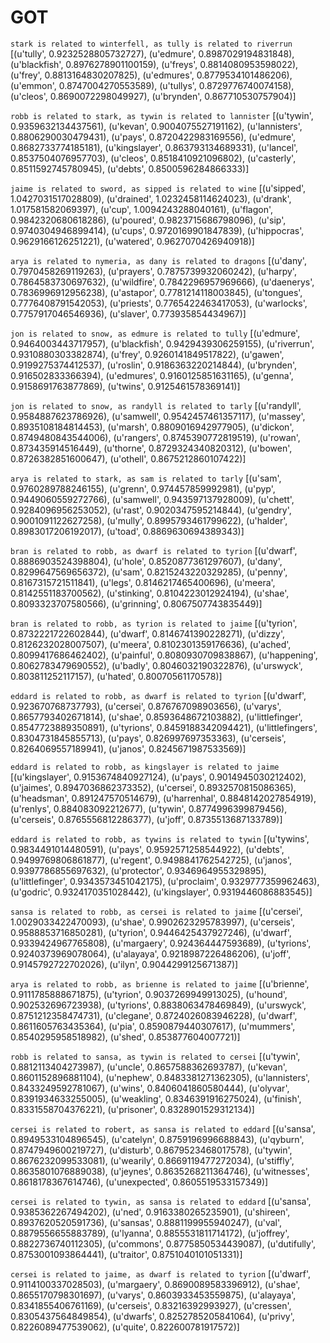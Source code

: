 # GOT

`stark is related to winterfell, as tully is related to riverrun`
[(u'tully', 0.9232528805732727), (u'edmure', 0.8987029194831848), (u'blackfish', 0.8976278901100159), (u'freys', 0.8814080953598022), (u'frey', 0.8813164830207825), (u'edmures', 0.8779534101486206), (u'emmon', 0.8747004270553589), (u'tullys', 0.8729776740074158), (u'cleos', 0.8690072298049927), (u'brynden', 0.867710530757904)]

`robb is related to stark, as tywin is related to lannister`
[(u'tywin', 0.9359632134437561), (u'kevan', 0.9004075527191162), (u'lannisters', 0.8806290030479431), (u'pays', 0.8720422983169556), (u'edmure', 0.8682733774185181), (u'kingslayer', 0.863793134689331), (u'lancel', 0.8537504076957703), (u'cleos', 0.8518410921096802), (u'casterly', 0.8511592745780945), (u'debts', 0.8500596284866333)]


`jaime is related to sword, as sipped is related to wine`
[(u'sipped', 1.0427031517028809), (u'drained', 1.0232458114624023), (u'drank', 1.017581582069397), (u'cup', 1.0094243288040161), (u'flagon', 0.9842320680618286), (u'poured', 0.9823715686798096), (u'sip', 0.9740304946899414), (u'cups', 0.9720169901847839), (u'hippocras', 0.9629166126251221), (u'watered', 0.9627070426940918)]


`arya is related to nymeria, as dany is related to dragons`
[(u'dany', 0.7970458269119263), (u'prayers', 0.7875739932060242), (u'harpy', 0.7864583730697632), (u'wildfire', 0.7842296957969666), (u'daenerys', 0.7836996912956238), (u'astapor', 0.7781214118003845), (u'tongues', 0.7776408791542053), (u'priests', 0.7765422463417053), (u'warlocks', 0.7757917046546936), (u'slaver', 0.773935854434967)]


`jon is related to snow, as edmure is related to tully`
[(u'edmure', 0.9464003443717957), (u'blackfish', 0.9429439306259155), (u'riverrun', 0.9310880303382874), (u'frey', 0.9260141849517822), (u'gawen', 0.9199275374412537), (u'roslin', 0.9186363220214844), (u'brynden', 0.916502833366394), (u'edmures', 0.9160125851631165), (u'genna', 0.9158691763877869), (u'twins', 0.9125461578369141)]


`jon is related to snow, as randyll is related to tarly`
[(u'randyll', 0.9584887623786926), (u'samwell', 0.9542457461357117), (u'massey', 0.8935108184814453), (u'marsh', 0.8809016942977905), (u'dickon', 0.8749480843544006), (u'rangers', 0.8745390772819519), (u'rowan', 0.873435914516449), (u'thorne', 0.8729324340820312), (u'bowen', 0.8726382851600647), (u'othell', 0.8675212860107422)]


`arya is related to stark, as sam is related to tarly`
[(u'sam', 0.9760289788246155), (u'grenn', 0.974457859992981), (u'pyp', 0.9449060559272766), (u'samwell', 0.943597137928009), (u'chett', 0.9284096956253052), (u'rast', 0.9020347595214844), (u'gendry', 0.9001091122627258), (u'mully', 0.8995793461799622), (u'halder', 0.8983017206192017), (u'toad', 0.8869630694389343)]


`bran is related to robb, as dwarf is related to tyrion`
[(u'dwarf', 0.8886903524398804), (u'hole', 0.8520877361297607), (u'dany', 0.8299647569656372), (u'sam', 0.8215243220329285), (u'penny', 0.8167315721511841), (u'legs', 0.8146217465400696), (u'meera', 0.8142551183700562), (u'stinking', 0.8104223012924194), (u'shae', 0.8093323707580566), (u'grinning', 0.8067507743835449)]


`bran is related to robb, as tyrion is related to jaime`
[(u'tyrion', 0.8732221722602844), (u'dwarf', 0.8146741390228271), (u'dizzy', 0.8126232028007507), (u'meera', 0.8102301359176636), (u'ached', 0.8099417686462402), (u'painful', 0.8080930709838867), (u'happening', 0.8062783479690552), (u'badly', 0.8046032190322876), (u'urswyck', 0.803811252117157), (u'hated', 0.80070561170578)]


`eddard is related to robb, as dwarf is related to tyrion`
[(u'dwarf', 0.923670768737793), (u'cersei', 0.876767098903656), (u'varys', 0.8657793402671814), (u'shae', 0.8593648672103882), (u'littlefinger', 0.8547723889350891), (u'tyrions', 0.8459188342094421), (u'littlefingers', 0.8304731845855713), (u'pays', 0.826997697353363), (u'cerseis', 0.8264069557189941), (u'janos', 0.8245671987533569)]


`eddard is related to robb, as kingslayer is related to jaime`
[(u'kingslayer', 0.9153674840927124), (u'pays', 0.9014945030212402), (u'jaimes', 0.8947036862373352), (u'cersei', 0.8932570815086365), (u'headsman', 0.891247570514679), (u'harrenhal', 0.8848142027854919), (u'renlys', 0.884083092212677), (u'tywin', 0.8774996399879456), (u'cerseis', 0.8765556812286377), (u'joff', 0.8735513687133789)]


`eddard is related to robb, as tywins is related to tywin`
[(u'tywins', 0.9834491014480591), (u'pays', 0.9592571258544922), (u'debts', 0.9499769806861877), (u'regent', 0.9498841762542725), (u'janos', 0.9397786855697632), (u'protector', 0.9346964955329895), (u'littlefinger', 0.9343573451042175), (u'proclaim', 0.9329777359962463), (u'godric', 0.9324170351028442), (u'kingslayer', 0.9319446086883545)]


`sansa is related to robb, as cersei is related to jaime`
[(u'cersei', 1.0029033422470093), (u'shae', 0.9902623295783997), (u'cerseis', 0.9588853716850281), (u'tyrion', 0.9446425437927246), (u'dwarf', 0.9339424967765808), (u'margaery', 0.924364447593689), (u'tyrions', 0.9240373969078064), (u'alayaya', 0.9218987226486206), (u'joff', 0.9145792722702026), (u'ilyn', 0.9044299125671387)]


`arya is related to robb, as brienne is related to jaime`
[(u'brienne', 0.9111785888671875), (u'tyrion', 0.9037269949913025), (u'hound', 0.902532696723938), (u'tyrions', 0.8838063478469849), (u'urswyck', 0.8751212358474731), (u'clegane', 0.8724026083946228), (u'dwarf', 0.8611605763435364), (u'pia', 0.8590879440307617), (u'mummers', 0.8540295958518982), (u'shed', 0.853877604007721)]


`robb is related to sansa, as tywin is related to cersei`
[(u'tywin', 0.8812113404273987), (u'uncle', 0.8657588362693787), (u'kevan', 0.8601152896881104), (u'nephew', 0.8483381271362305), (u'lannisters', 0.8433249592781067), (u'wins', 0.8406041860580444), (u'olyvar', 0.8391934633255005), (u'weakling', 0.8346391916275024), (u'finish', 0.8331558704376221), (u'prisoner', 0.8328901529312134)]


`cersei is related to robert, as sansa is related to eddard`
[(u'sansa', 0.8949533104896545), (u'catelyn', 0.8759196996688843), (u'qyburn', 0.8747949600219727), (u'disturb', 0.8679523468017578), (u'tywin', 0.8676232099533081), (u'wearily', 0.8669119477272034), (u'stiffly', 0.8635801076889038), (u'jeynes', 0.8635268211364746), (u'witnesses', 0.8618178367614746), (u'unexpected', 0.8605519533157349)]


`cersei is related to tywin, as sansa is related to eddard`
[(u'sansa', 0.9385362267494202), (u'ned', 0.9163380265235901), (u'shireen', 0.8937620520591736), (u'sansas', 0.8881199955940247), (u'val', 0.8879556655883789), (u'lyanna', 0.8855531811714172), (u'joffrey', 0.8822736740112305), (u'commons', 0.8775850534439087), (u'dutifully', 0.8753001093864441), (u'traitor', 0.8751040101051331)]


`cersei is related to jaime, as dwarf is related to tyrion`
[(u'dwarf', 0.9114100337028503), (u'margaery', 0.8690089583396912), (u'shae', 0.8655170798301697), (u'varys', 0.8603933453559875), (u'alayaya', 0.8341855406761169), (u'cerseis', 0.83216392993927), (u'cressen', 0.8305437564849854), (u'dwarfs', 0.8252785205841064), (u'privy', 0.8226089477539062), (u'quite', 0.822600781917572)]
